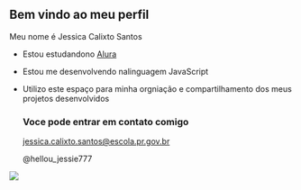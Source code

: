 ## Bem vindo ao meu perfil

Meu nome é Jessica Calixto Santos

- Estou estudandono [Alura](https://www.alura.com.br)
- Estou me desenvolvendo nalinguagem JavaScript
- Utilizo este espaço para minha orgniação e compartilhamento dos meus projetos desenvolvidos

  ### Voce pode entrar em contato comigo

  jessica.calixto.santos@escola.pr.gov.br

  @hellou_jessie777

![](https://media1.tenor.com/m/zz-lKYIHQcQAAAAC/rihanna-crown.gif)
